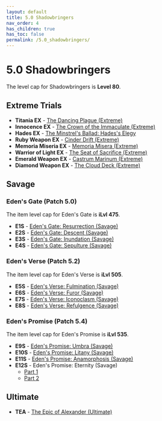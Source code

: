 ```yaml
---
layout: default
title: 5.0 Shadowbringers
nav_order: 4
has_children: true
has_toc: false
permalink: /5.0_shadowbringers/
---
```


# 5.0 Shadowbringers

The level cap for Shadowbringers is **Level 80**.

## Extreme Trials

- **Titania EX** - [The Dancing Plague (Extreme)](extreme_trials/titania)
- **Innocence EX** - [The Crown of the Immaculate (Extreme)](extreme_trials/innocence)
- **Hades EX** - [The Minstrel's Ballad: Hades's Elegy](extreme_trials/hades)
- **Ruby Weapon EX** - [Cinder Drift (Extreme)](extreme_trials/ruby_weapon)
- **Memoria Miseria EX** - [Memoria Misera (Extreme)](extreme_trials/memoria_misera)
- **Warrior of Light EX** - [The Seat of Sacrifice (Extreme)](extreme_trials/seat_of_sacrifice)
- **Emerald Weapon EX** - [Castrum Marinum (Extreme)](extreme_trials/emerald_weapon)
- **Diamond Weapon EX** - [The Cloud Deck (Extreme)](extreme_trials/diamond_weapon)

## Savage

### Eden's Gate (Patch 5.0)

The item level cap for Eden's Gate is **iLvl 475**.

- **E1S** - [Eden's Gate: Resurrection (Savage)](savage_raids/e1s)
- **E2S** - [Eden's Gate: Descent (Savage)](savage_raids/e2s)
- **E3S** - [Eden's Gate: Inundation (Savage)](savage_raids/e3s)
- **E4S** - [Eden's Gate: Sepulture (Savage)](savage_raids/e4s)

### Eden's Verse (Patch 5.2)

The item level cap for Eden's Verse is **iLvl 505**.

- **E5S** - [Eden's Verse: Fulmination (Savage)](savage_raids/e5s)
- **E6S** - [Eden's Verse: Furor (Savage)](savage_raids/e6s)
- **E7S** - [Eden's Verse: Iconoclasm (Savage)](savage_raids/e7s)
- **E8S** - [Eden's Verse: Refulgence (Savage)](savage_raids/e8s)

### Eden's Promise (Patch 5.4)

The item level cap for Eden's Promise is **iLvl 535**.

- **E9S** - [Eden's Promise: Umbra (Savage)](savage_raids/e9s)
- **E10S** - [Eden's Promise: Litany (Savage)](savage_raids/e10s)
- **E11S** - [Eden's Promise: Anamorphosis (Savage)](savage_raids/e11s)
- **E12S** - Eden's Promise: Eternity (Savage)
	- [Part 1](savage_raids/e12s_1)
	- [Part 2](savage_raids/e12s_2)

## Ultimate

- **TEA** - [The Epic of Alexander (Ultimate)]({{site.baseurl}}/ultimates/tea)